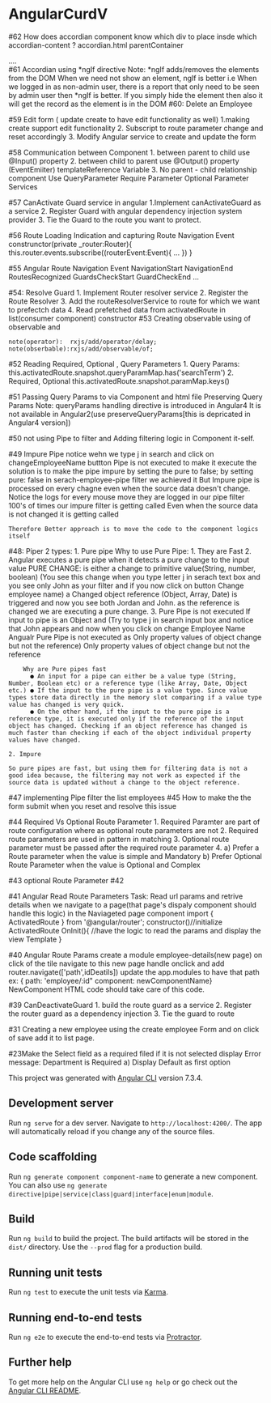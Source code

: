 # AngularCurdV

#62 How does accordian component know which div to place insde which accordian-content ?
    accordian.html
    <ng-content select=".myPanelBody"></ng-content>
    parentContainer
    <div class="col-xs-10 myPanelBody">....</div>
#61 Accordian
    using *ngIf directive
    Note: *ngIf adds/removes the elements from the DOM
    When we need not show an element, ngIf is better
    i.e When we logged in as non-admin user, there is a report that only need to be seen by admin user then *ngIf is better. If you simply hide the element then also it will get the record as the element is in the DOM
#60: Delete an Employee

#59 Edit form ( update create to have edit functionality as well)
    1.making create support edit functionality
    2. Subscript to route parameter change and reset accordingly
    3. Modify Angular service to create and update the form
    
#58 Communication between Component
    1. between parent to child
        use @Input() property
    2. between child to parent
        use @Output() property (EventEmiiter)
        templateReference Variable
    3. No parent - child relationship component
        Use 
        QueryParameter
        Require Parameter
        Optional Parameter
        Services

#57 CanActivate Guard service in angular
    1.Implement canActivateGuard as a service
    2. Register Guard with angular dependency injection system provider
    3. Tie the Guard to the route you want to protect.
    
#56 Route Loading Indication and capturing Route Navigation Event
    construnctor(private _router:Router){
        this.router.events.subscribe((routerEvent:Event){
            ...
        })
    }

#55 Angular Route Navigation Event
    NavigationStart
    NavigationEnd
    RoutesRecognized
    GuardsCheckStart
    GuardCheckEnd
    ...

#54: Resolve Guard
    1. Implement Router resolver service
    2. Register the Route Resolver
    3. Add the routeResolverService to route for which we want to prefectch data
    4. Read prefetched data from activatedRoute in list(consumer component) constructor
#53 Creating observable using of observable and 
    
    note(operator):  rxjs/add/operator/delay;
    note(obserbable):rxjs/add/observable/of; 

#52 Reading Required, Optional , Query Parameters
    1. Query Params:
        this.activatedRoute.snapshot.queryParamMap.has('searchTerm')
    2. Required, Optional
        this.activatedRoute.snapshot.paramMap.keys()

#51 Passing Query Params to via Component and html file
    Preserving Query Params
    Note: queryParams handling directive is introduced in Angular4 
    It is not available in Angular2(use preserveQueryParams[this is depricated in Angular4 version])

#50 not using Pipe to filter and Adding filtering logic in Component it-self.

#49 Impure Pipe
    notice wehn we type j in search and click on changeEmployeeName buttton Pipe is not executed
    to make it execute the solution is to make the pipe impure by setting the pure to false;
    by setting pure: false in serach-employee-pipe filter we achieved it
    But Impure pipe is processed on every chagne even when the source data doesn't change.
    Notice the logs for every mouse move they are logged in our pipe filter 100's of times our impure filter is getting called
    Even when the source data is not changed it is getting called
    
    Therefore Better approach is to move the code to the component logics itself
#48: Piper 2 types:
    1. Pure pipe
        Why to use Pure Pipe:
        1. They are Fast
        2. Angular executes a pure pipe when it detects a pure change to the input value
        PURE CHANGE: is
            either a change to primitive value(String, number, boolean)
             (You see this change when you type letter j in serach text box and you see only John as your filter and if you now click on button Change employee name) a Changed object reference (Object, Array, Date) is triggered
             and now you see both Jordan and John.
             as the reference is changed we are executing a pure change.
        3. Pure Pipe is not executed
            If input to pipe is an Object and (Try to type j in search input box and notice that John appears and now when you click on change Employee Name Angualr Pure Pipe is not executed as Only property values of object change but not the reference)
            Only property values of object change but not the reference
    
        Why are Pure pipes fast  
          ● An input for a pipe can either be a value type (String, Number, Boolean etc) or a reference type (like Array, Date, Object etc.) ● If the input to the pure pipe is a value type. Since value types store data directly in the memory slot comparing if a value type value has changed is very quick.
          ● On the other hand, if the input to the pure pipe is a reference type, it is executed only if the reference of the input object has changed. Checking if an object reference has changed is much faster than checking if each of the object individual property values have changed. 

    2. Impure

    So pure pipes are fast, but using them for filtering data is not a good idea because, the filtering may not work as expected if the source data is updated without a change to the object reference. 


#47 implementing Pipe filter the list employees
#45 How to make the the form submit when you reset and resolve this issue

#44 Required Vs Optional Route Parameter
    1. Required Paramter are part of route configuration where as optional route parameters are not
    2. Required route parameters are used in pattern in matching
    3. Optional route parameter must be passed after the required route parameter
    4. 
        a) Prefer a Route parameter when the value is simple and Mandatory
        b) Prefer Optional Route Parameter when the value is Optional and Complex


#43 optional Route Parameter
#42

#41 Angular Read Route Parameters
Task: Read url params and retrive details
    when we navigate to a page(that page's dispaly component should handle this logic)
    in the Naviageted page component 
        import { ActivatedRoute } from '@angular/router';
        constructor()//initialize ActivatedRoute
        OnInit(){ 
            //have the logic to read the params
            and display the view Template
        }

#40 Angular Route Params
    create a module employee-details(new page)
    on click of the tile navigate to this new page
    handle onclick and add router.navigate(['path',idDeatils])
    update the app.modules to have that path
        ex: { path: 'employee/:id" component: newComponentName}
    NewComponent HTML code should take care of this code.

#39 CanDeactivateGuard
    1. build the route guard as a service
    2. Register the router guard as a dependency injection
    3. Tie the guard to route

#31 Creating a new employee using the create employee Form and on click of save add it to list page.
    
#23Make the Select field as a required filed if it is not selected display Error message:
Department is Required
    a) Display Default as first option

This project was generated with [Angular CLI](https://github.com/angular/angular-cli) version 7.3.4.

## Development server

Run `ng serve` for a dev server. Navigate to `http://localhost:4200/`. The app will automatically reload if you change any of the source files.

## Code scaffolding

Run `ng generate component component-name` to generate a new component. You can also use `ng generate directive|pipe|service|class|guard|interface|enum|module`.

## Build

Run `ng build` to build the project. The build artifacts will be stored in the `dist/` directory. Use the `--prod` flag for a production build.

## Running unit tests

Run `ng test` to execute the unit tests via [Karma](https://karma-runner.github.io).

## Running end-to-end tests

Run `ng e2e` to execute the end-to-end tests via [Protractor](http://www.protractortest.org/).

## Further help

To get more help on the Angular CLI use `ng help` or go check out the [Angular CLI README](https://github.com/angular/angular-cli/blob/master/README.md).
